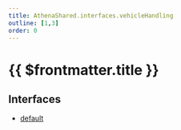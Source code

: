 ```yaml
---
title: AthenaShared.interfaces.vehicleHandling
outline: [1,3]
order: 0
---
```


# {{ $frontmatter.title }}


## Interfaces

- [default](../interfaces/shared_interfaces_vehicleHandling_default.md)
